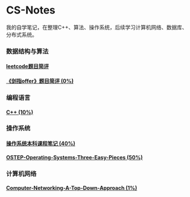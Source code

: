 # CS-Notes
我的自学笔记，在整理C++、算法、操作系统，后续学习计算机网络、数据库、分布式系统。

### 数据结构与算法

#### [leetcode题目简评 ](https://github.com/huangrt01/CS-Notes/blob/master/leetcode%E9%A2%98%E7%9B%AE%E7%AE%80%E8%AF%84.md)

#### [《剑指offer》题目简评  (0%)](https://github.com/huangrt01/CS-Notes/blob/master/%E3%80%8A%E5%89%91%E6%8C%87offer%E3%80%8B%E9%A2%98%E7%9B%AE%E7%AE%80%E8%AF%84.md)

### 编程语言

#### [C++  (10%)](https://github.com/huangrt01/CS-Notes/blob/master/C%2B%2B.md)

### 操作系统

#### [操作系统本科课程笔记  (40%)](https://github.com/huangrt01/CS-Notes/blob/master/%E6%93%8D%E4%BD%9C%E7%B3%BB%E7%BB%9F.md)

#### [OSTEP-Operating-Systems-Three-Easy-Pieces  (50%)](https://github.com/huangrt01/CS-Notes/blob/master/OSTEP-Operating-Systems-Three-Easy-Pieces.md)

### 计算机网络

#### [Computer-Networking-A-Top-Down-Approach  (1%)](https://github.com/huangrt01/CS-Notes/blob/master/Computer-Networking-A-Top-Down-Approach.md)

